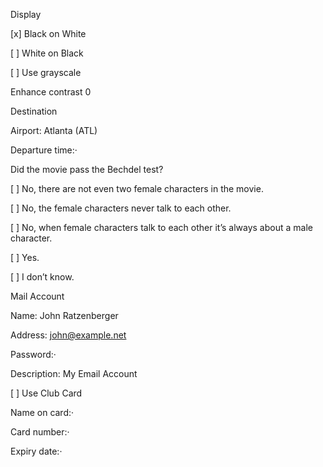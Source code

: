 Display

\[x] Black on White

\[ ] White on Black

\[ ] Use grayscale

Enhance contrast 0

Destination

Airport: Atlanta (ATL)

Departure time:·

Did the movie pass the Bechdel test?

\[ ] No, there are not even two female characters in the movie.

\[ ] No, the female characters never talk to each other.

\[ ] No, when female characters talk to each other it’s always about a male character.

\[ ] Yes.

\[ ] I don’t know.

Mail Account

Name: John Ratzenberger

Address: [john@example.net](mailto:john@example.net)

Password:·

Description: My Email Account

\[ ] Use Club Card

Name on card:·

Card number:·

Expiry date:·
